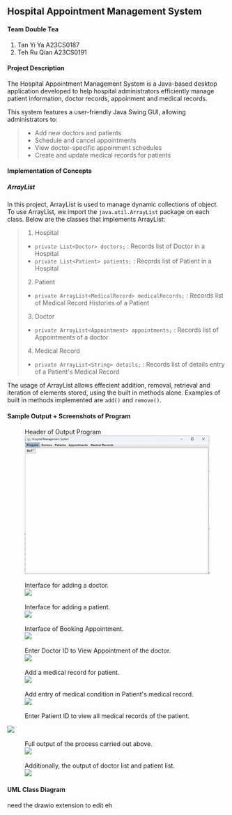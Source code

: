 ## Hospital Appointment Management System

#### Team Double Tea
1. Tan Yi Ya A23CS0187
2. Teh Ru Qian A23CS0191

#### Project Description
The Hospital Appointment Management System is a Java-based desktop application developed to help hospital administrators efficiently manage patient information, doctor records, appoinment and medical records.

This system features a user-friendly Java Swing GUI, allowing administrators to: 
>- Add new doctors and patients
>- Schedule and cancel appointments
>- View doctor-specific appoinment schedules
>- Create and update medical records for patients

#### Implementation of Concepts

##### ArrayList
In this project, ArrayList is used to manage dynamic collections of object. To use ArrayList, we import the ```java.util.ArrayList``` package on each class. Below are the classes that implements ArrayList:
>1. Hospital
>- ```private List<Doctor> doctors;``` : Records list of Doctor in a Hospital
>- ```private List<Patient> patients;``` : Records list of Patient in a Hospital
>2. Patient
>- ```private ArrayList<MedicalRecord> medicalRecords;``` : Records list of Medical Record Histories of a Patient
>3. Doctor
>- ```private ArrayList<Appointment> appointments;``` : Records list of Appointments of a doctor
>4. Medical Record
>- ```private ArrayList<String> details;``` : Records list of details entry of a Patient's Medical Record

The usage of ArrayList allows effecient addition, removal, retrieval and iteration of elements stored, using the built in methods alone. Examples of built in methods implemented are ```add()``` and ```remove()```.





#### Sample Output + Screenshots of Program

<figure>
<figcaption>Header of Output Program</figcaption>
    <img src="/img/header_menu.gif">
    
</figure>

<figure>
<figcaption>Interface for adding a doctor.</figcaption>
    <img src="/img/addDoc1.png"> 
</figure>

<figure>
<figcaption>Interface for adding a patient.</figcaption>
    <img src="/img/addPatient.png">
</figure>

<figure>
<figcaption>Interface of Booking Appointment.</figcaption>
    <img src="/img/bookApp.png">
</figure>

<figure>
<figcaption>Enter Doctor ID to View Appointment of the doctor.</figcaption>
    <img src="/img/viewDocApp.png">
</figure>

<figure>
 <figcaption>Add a medical record for patient.</figcaption>
    <img src="/img/addMedRec.png">
</figure>

<figure>
<figcaption>Add entry of medical condition in Patient's medical record.</figcaption>
    <img src="/img/addEntry.png">
</figure>

<figure>
<figcaption>Enter Patient ID to view all medical records of the patient.</figcaption>
</figure>
    <img src="/img/printMedRecord.png">

<figure>
<figcaption>Full output of the process carried out above.</figcaption>
    <img src="/img/out1.png">
</figure>

<figure>
<figcaption>Additionally, the output of doctor list and patient list.<figcaption>
    <img src="/img/out2.png">
</figure>

#### UML Class Diagram
need the drawio extension to edit eh